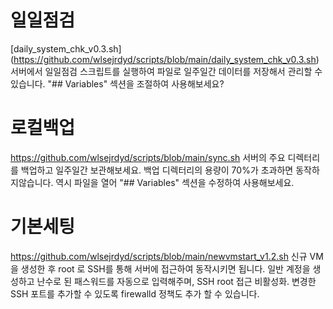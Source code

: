 # 일일점검
[daily_system_chk_v0.3.sh] (https://github.com/wlsejrdyd/scripts/blob/main/daily_system_chk_v0.3.sh)
서버에서 일일점검 스크립트를 실행하여 파일로 일주일간 데이터를 저장해서 관리할 수 있습니다.
"## Variables" 섹션을 조절하여 사용해보세요?


# 로컬백업
https://github.com/wlsejrdyd/scripts/blob/main/sync.sh
서버의 주요 디렉터리를 백업하고 일주일간 보관해보세요. 백업 디렉터리의 용량이 70%가 초과하면 동작하지않습니다.
역시 파일을 열어 "## Variables" 섹션을 수정하여 사용해보세요.

# 기본세팅
https://github.com/wlsejrdyd/scripts/blob/main/newvmstart_v1.2.sh
신규 VM을 생성한 후 root 로 SSH를 통해 서버에 접근하여 동작시키면 됩니다.
일반 계정을 생성하고 난수로 된 패스워드를 자동으로 입력해주며, SSH root 접근 비활성화. 변경한 SSH 포트를 추가할 수 있도록 firewalld 정책도 추가 할 수 있습니다.
